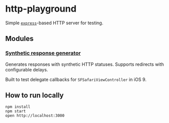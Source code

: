 # http-playground

Simple [`express`](http://expressjs.com)-based HTTP server for testing.

## Modules

### [Synthetic response generator](/synthetic)

Generates responses with synthetic HTTP statuses. Supports redirects with configurable delays.

Built to test delegate callbacks for `SFSafariViewController` in iOS 9.

## How to run locally

```base
npm install
npm start
open http://localhost:3000
```
